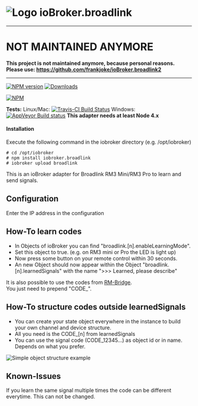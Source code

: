 ![Logo](admin/broadlink.png)
ioBroker.broadlink  
==================

---

# NOT MAINTAINED ANYMORE

**This project is not maintained anymore, because personal reasons. Please use: 
https://github.com/frankjoke/ioBroker.broadlink2**

---

[![NPM version](http://img.shields.io/npm/v/iobroker.broadlink.svg)](https://www.npmjs.com/package/iobroker.broadlink)
[![Downloads](https://img.shields.io/npm/dm/iobroker.broadlink.svg)](https://www.npmjs.com/package/iobroker.broadlink)

[![NPM](https://nodei.co/npm/iobroker.broadlink.png?downloads=true)](https://nodei.co/npm/iobroker.broadlink/)

**Tests:** Linux/Mac: [![Travis-CI Build Status](https://travis-ci.org/hieblmedia/ioBroker.broadlink.svg?branch=master)](https://travis-ci.org/hieblmedia/ioBroker.broadlink)
Windows: [![AppVeyor Build status](https://ci.appveyor.com/api/projects/status/pil6266rrtw6l5c0?svg=true)](https://ci.appveyor.com/project/hieblmedia/iobroker-broadlink)
**This adapter needs at least Node 4.x**

#### Installation
Execute the following command in the iobroker directory (e.g. /opt/iobroker)  
```
# cd /opt/iobroker
# npm install iobroker.broadlink
# iobroker upload broadlink
```

This is an ioBroker adapter for Broadlink RM3 Mini/RM3 Pro to learn and send signals.

## Configuration
Enter the IP address in the configuration

## How-To learn codes
* In Objects of ioBroker you can find "broadlink.[n].enableLearningMode".
* Set this object to true. (e.g. on RM3 mini or Pro the LED is light up)
* Now press some button on your remote control within 30 seconds.
* An new Object should now appear within the Object "broadlink.[n].learnedSignals" with the name ">>> Learned, please describe"

It is also possible to use the codes from [RM-Bridge](http://rm-bridge.fun2code.de/).  
You just need to prepend "CODE_".

## How-To structure codes outside learnedSignals
* You can create your state object everywhere in the instance to build your own channel and device structure.
* All you need is the CODE_[n] from learnedSignals
* You can use the signal code (CODE_12345...) as object id or in name. Depends on what you prefer.

![Simple object structure example](doc/structure_example.png)

## Known-Issues
If you learn the same signal multiple times the code can be different everytime. This can not be changed.
